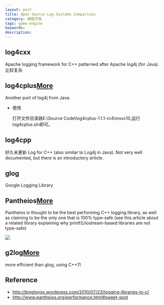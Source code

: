 ```yaml
---
layout: post
title: Open Source Log Systems Comparison
category: 编程开发
tags: game-engine
keywords: 
description: 
---
```

## log4cxx

Apache logging framework for C++ patterned after Apache log4j (for Java).
比较复杂


## log4cplus[More](http://log4cplus.sourceforge.net/)


Another port of log4j from Java.

* 使用
  
  打开文件目录路E:\\Source Code\\log4cplus-1.1.1-rc4\\msvc10,运行log4cplus.sln即可。

## log4cpp

好久未更新
Log for C++ (also similar to Log4j in Java). Not very well documented, but there is an introductory article.

## glog


Google Logging Library

## Pantheios[More](http://stackoverflow.com/questions/439791/what-is-the-most-efficient-thread-safe-c-logger)

Pantheios is thought to be the best performing C++ logging library, as well as claiming to be the only one that is 100% type-safe (see this article about a related library explaining why printf()/iostream-based libraries are not type-safe)


![](/Resources/第三方库之开源日志库_1.png)


## g2log[More](http://www.codeproject.com/Articles/288827/g-log-An-efficient-asynchronous-logger-using-Cplus#TOC_part_2)


more efficient than glog, using C++11


## Reference
* <http://binglongx.wordpress.com/2010/07/23/logging-libraries-in-c/>
* <http://www.pantheios.org/performance.html#sweet-spot>